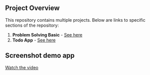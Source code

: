 ## Project Overview

This repository contains multiple projects. Below are links to specific sections of the repository:

1. **Problem Solving Basic** - [See here](https://github.com/0raafi/waizly-technical-test/tree/master/problem-solving-basic#readme)
2. **Todo App** - [See here](https://github.com/0raafi/waizly-technical-test/tree/master/todo-app#readme)


## Screenshot demo app
[Watch the video](https://drive.google.com/drive/folders/1W5Jbj-7BJ2F-0z8_myfHHU3rHNz52GrP?usp=sharing)
